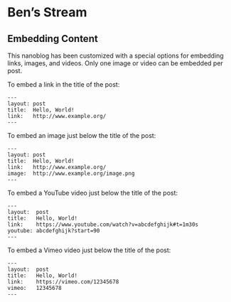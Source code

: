 Ben’s Stream
============

Embedding Content
-----------------

This nanoblog has been customized with a special options for embedding links,
images, and videos. Only one image or video can be embedded per post.

To embed a link in the title of the post:

    ---
    layout: post
    title:  Hello, World!
    link:   http://www.example.org/
    ---

To embed an image just below the title of the post:

    ---
    layout: post
    title:  Hello, World!
    link:   http://www.example.org/
    image:  http://www.example.org/image.png
    ---

To embed a YouTube video just below the title of the post:

    ---
    layout:  post
    title:   Hello, World!
    link:    https://www.youtube.com/watch?v=abcdefghijk#t=1m30s
    youtube: abcdefghijk?start=90
    ---

To embed a Vimeo video just below the title of the post:

    ---
    layout:  post
    title:   Hello, World!
    link:    https://vimeo.com/12345678
    vimeo:   12345678
    ---
